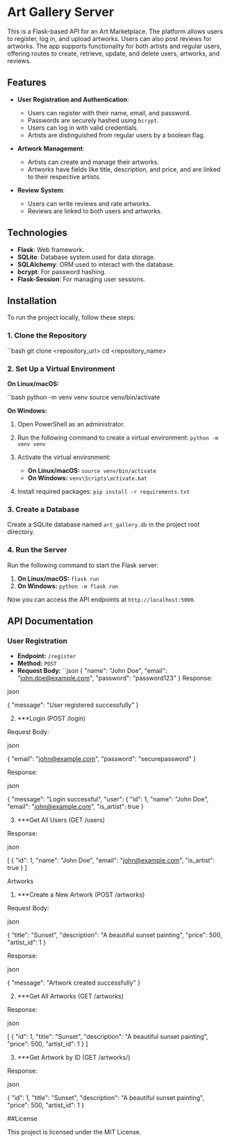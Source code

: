 # Art Gallery Server

This is a Flask-based API for an Art Marketplace. The platform allows users to register, log in, and upload artworks. Users can also post reviews for artworks. The app supports functionality for both artists and regular users, offering routes to create, retrieve, update, and delete users, artworks, and reviews.

## Features

- **User Registration and Authentication**:
  - Users can register with their name, email, and password.
  - Passwords are securely hashed using `bcrypt`.
  - Users can log in with valid credentials.
  - Artists are distinguished from regular users by a boolean flag.
  
- **Artwork Management**:
  - Artists can create and manage their artworks.
  - Artworks have fields like title, description, and price, and are linked to their respective artists.
  
- **Review System**:
  - Users can write reviews and rate artworks.
  - Reviews are linked to both users and artworks.

## Technologies

- **Flask**: Web framework.
- **SQLite**: Database system used for data storage.
- **SQLAlchemy**: ORM used to interact with the database.
- **bcrypt**: For password hashing.
- **Flask-Session**: For managing user sessions.

## Installation

To run the project locally, follow these steps:

### 1. Clone the Repository
  ``bash
git clone <repository_url>
cd <repository_name>

### 2. Set Up a Virtual Environment

**On Linux/macOS:**

``bash
python -m venv venv
source venv/bin/activate


**On Windows:**

1. Open PowerShell as an administrator.
2. Run the following command to create a virtual environment: `python -m venv venv`

3. Activate the virtual environment:
   - **On Linux/macOS:** `source venv/bin/activate`
   - **On Windows:** `venv\Scripts\activate.bat`

4. Install required packages: `pip install -r requirements.txt`

### 3. Create a Database

Create a SQLite database named `art_gallery.db` in the project root directory.

### 4. Run the Server

Run the following command to start the Flask server:

1. **On Linux/macOS:** `flask run`
2. **On Windows:** `python -m flask run`

Now you can access the API endpoints at `http://localhost:5000`.

## API Documentation

### User Registration

- **Endpoint:** `/register`
- **Method:** `POST`
- **Request Body:**
  ``json
  {
    "name": "John Doe",
    "email": "john.doe@example.com",
    "password": "password123"
  }
  Response:

json

{
  "message": "User registered successfully"
}

2. ***Login (POST /login)

Request Body:

json

{
  "email": "john@example.com",
  "password": "securepassword"
}

Response:

json

{
  "message": "Login successful",
  "user": {
    "id": 1,
    "name": "John Doe",
    "email": "john@example.com",
    "is_artist": true
}


3. ***Get All Users (GET /users)

Response:

json

[
  {
    "id": 1,
    "name": "John Doe",
    "email": "john@example.com",
    "is_artist": true
  }
]

Artworks
1. ***Create a New Artwork (POST /artworks)

Request Body:

json

{
  "title": "Sunset",
  "description": "A beautiful sunset painting",
  "price": 500,
  "artist_id": 1
}

Response:

json

{
  "message": "Artwork created successfully"
}

2. ***Get All Artworks (GET /artworks)

Response:

json

[
  {
    "id": 1,
    "title": "Sunset",
    "description": "A beautiful sunset painting",
    "price": 500,
    "artist_id": 1
  }
]

3. ***Get Artwork by ID (GET /artworks/<id>)

Response:

json

{
  "id": 1,
  "title": "Sunset",
  "description": "A beautiful sunset painting",
  "price": 500,
  "artist_id": 1
}

##License

This project is licensed under the MIT License.